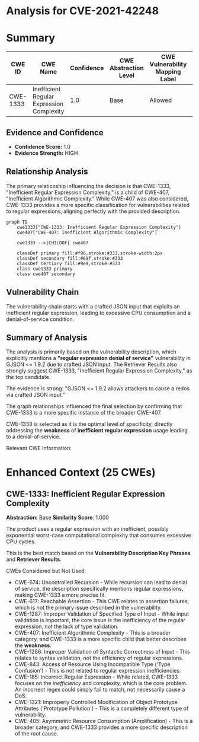 # Analysis for CVE-2021-42248

# Summary
| CWE ID | CWE Name | Confidence | CWE Abstraction Level | CWE Vulnerability Mapping Label | CWE-Vulnerability Mapping Notes |
|---|---|---|---|---|---|
| CWE-1333 | Inefficient Regular Expression Complexity | 1.0 | Base | Allowed | Primary CWE |

## Evidence and Confidence

*   **Confidence Score:** 1.0
*   **Evidence Strength:** HIGH

## Relationship Analysis
The primary relationship influencing the decision is that CWE-1333, "Inefficient Regular Expression Complexity," is a child of CWE-407, "Inefficient Algorithmic Complexity." While CWE-407 was also considered, CWE-1333 provides a more specific classification for vulnerabilities related to regular expressions, aligning perfectly with the provided description.

```mermaid
graph TD
    cwe1333["CWE-1333: Inefficient Regular Expression Complexity"]
    cwe407["CWE-407: Inefficient Algorithmic Complexity"]
    
    cwe1333 -->|CHILDOF| cwe407
    
    classDef primary fill:#f96,stroke:#333,stroke-width:2px
    classDef secondary fill:#69f,stroke:#333
    classDef tertiary fill:#9e9,stroke:#333
    class cwe1333 primary
    class cwe407 secondary
```

## Vulnerability Chain
The vulnerability chain starts with a crafted JSON input that exploits an inefficient regular expression, leading to excessive CPU consumption and a denial-of-service condition.

## Summary of Analysis
The analysis is primarily based on the vulnerability description, which explicitly mentions a **"regular expression denial of service"** vulnerability in GJSON <= 1.9.2 due to crafted JSON input. The Retriever Results also strongly suggest CWE-1333, "Inefficient Regular Expression Complexity," as the top candidate.

The evidence is strong: "GJSON <= 1.9.2 allows attackers to cause a redos via crafted JSON input."

The graph relationships influenced the final selection by confirming that CWE-1333 is a more specific instance of the broader CWE-407.

CWE-1333 is selected as it is the optimal level of specificity, directly addressing the **weakness** of **inefficient regular expression** usage leading to a denial-of-service.

Relevant CWE Information:

# Enhanced Context (25 CWEs)

## CWE-1333: Inefficient Regular Expression Complexity
**Abstraction:** Base
**Similarity Score**: 1.000

The product uses a regular expression with an inefficient, possibly exponential worst-case computational complexity that consumes excessive CPU cycles.

This is the best match based on the **Vulnerability Description Key Phrases** and **Retriever Results**.

CWEs Considered but Not Used:

*   CWE-674: Uncontrolled Recursion - While recursion can lead to denial of service, the description specifically mentions regular expressions, making CWE-1333 a more precise fit.
*   CWE-617: Reachable Assertion - This CWE relates to assertion failures, which is not the primary issue described in the vulnerability.
*   CWE-1287: Improper Validation of Specified Type of Input - While input validation is important, the core issue is the inefficiency of the regular expression, not the lack of type validation.
*   CWE-407: Inefficient Algorithmic Complexity - This is a broader category, and CWE-1333 is a more specific child that better describes the **weakness**.
*   CWE-1286: Improper Validation of Syntactic Correctness of Input - This relates to syntax validation, not the efficiency of regular expressions.
*   CWE-843: Access of Resource Using Incompatible Type ('Type Confusion') - This is not related to regular expression inefficiencies.
*   CWE-185: Incorrect Regular Expression - While related, CWE-1333 focuses on the *inefficiency* and complexity, which is the core problem. An incorrect regex could simply fail to match, not necessarily cause a DoS.
*   CWE-1321: Improperly Controlled Modification of Object Prototype Attributes ('Prototype Pollution') - This is a completely different type of vulnerability.
*   CWE-405: Asymmetric Resource Consumption (Amplification) - This is a broader category, and CWE-1333 provides a more specific description of the root cause.